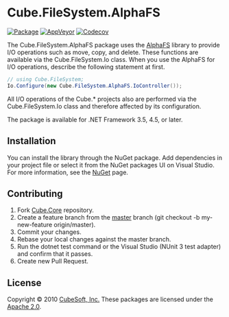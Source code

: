 Cube.FileSystem.AlphaFS
====

[![Package](https://badgen.net/nuget/v/cube.filesystem.alphafs)](https://www.nuget.org/packages/cube.filesystem.alphafs/)
[![AppVeyor](https://badgen.net/appveyor/ci/clown/cube-core)](https://ci.appveyor.com/project/clown/cube-core)
[![Codecov](https://badgen.net/codecov/c/github/cube-soft/cube.core)](https://codecov.io/gh/cube-soft/cube.core)

The Cube.FileSystem.AlphaFS package uses the [AlphaFS](https://alphafs.alphaleonis.com/) library to provide I/O operations such as move, copy, and delete. These functions are available via the Cube.FileSystem.Io class. When you use the AlphaFS for I/O operations, describe the following statement at first.

```cs
// using Cube.FileSystem;
Io.Configure(new Cube.FileSystem.AlphaFS.IoController());
```

All I/O operations of the Cube.* projects also are performed via the Cube.FileSystem.Io class and therefore affected by its configuration.

The package is available for .NET Framework 3.5, 4.5, or later. 

## Installation

You can install the library through the NuGet package. Add dependencies in your project file or select it from the NuGet packages UI on Visual Studio. For more information, see the [NuGet](https://www.nuget.org/packages/cube.core/) page.

## Contributing

1. Fork [Cube.Core](https://github.com/cube-soft/cube.core/fork) repository.
2. Create a feature branch from the [master](https://github.com/cube-soft/cube.core/tree/master) branch (git checkout -b my-new-feature origin/master).
3. Commit your changes.
4. Rebase your local changes against the master branch.
5. Run the dotnet test command or the Visual Studio (NUnit 3 test adapter) and confirm that it passes.
6. Create new Pull Request.

## License

Copyright © 2010 [CubeSoft, Inc.](https://www.cube-soft.jp/)
These packages are licensed under the [Apache 2.0](https://github.com/cube-soft/cube.core/blob/master/License.txt).